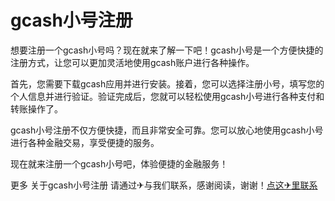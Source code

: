 # gcash小号注册

想要注册一个gcash小号吗？现在就来了解一下吧！gcash小号是一个方便快捷的注册方式，让您可以更加灵活地使用gcash账户进行各种操作。

首先，您需要下载gcash应用并进行安装。接着，您可以选择注册小号，填写您的个人信息并进行验证。验证完成后，您就可以轻松使用gcash小号进行各种支付和转账操作了。

gcash小号注册不仅方便快捷，而且非常安全可靠。您可以放心地使用gcash小号进行各种金融交易，享受便捷的服务。

现在就来注册一个gcash小号吧，体验便捷的金融服务！

更多 关于gcash小号注册 请通过✈与我们联系，感谢阅读，谢谢！[点这✈里联系](https://c.k02.cc)